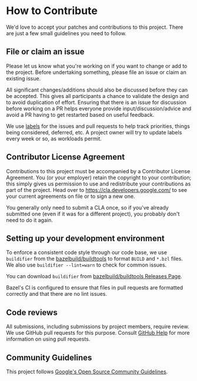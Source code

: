 # How to Contribute

We'd love to accept your patches and contributions to this project. There are
just a few small guidelines you need to follow.

## File or claim an issue

Please let us know what you're working on if you want to change or add to the
project. Before undertaking something, please file an issue or claim an existing
issue.

All significant changes/additions should also be discussed before they can be
accepted. This gives all participants a chance to validate the design and to
avoid duplication of effort. Ensuring that there is an issue for discussion
before working on a PR helps everyone provide input/discussion/advice and
avoid a PR having to get restarted based on useful feedback.

We use [labels](https://github.com/bazelbuild/apple_support/labels) for the
issues and pull requests to help track priorities, things being considered,
deferred, etc. A project owner will try to update labels every week or so, as
workloads permit.

## Contributor License Agreement

Contributions to this project must be accompanied by a Contributor License
Agreement. You (or your employer) retain the copyright to your contribution;
this simply gives us permission to use and redistribute your contributions as
part of the project. Head over to <https://cla.developers.google.com/> to see
your current agreements on file or to sign a new one.

You generally only need to submit a CLA once, so if you've already submitted one
(even if it was for a different project), you probably don't need to do it
again.

## Setting up your development environment

To enforce a consistent code style through our code base, we use `buildifier`
from the [bazelbuild/buildtools](https://github.com/bazelbuild/buildtools) to
format `BUILD` and `*.bzl` files. We also use `buildifier --lint=warn` to check
for common issues.

You can download `buildifier` from
[bazelbuild/buildtools Releases Page](https://github.com/bazelbuild/buildtools/releases).

Bazel's CI is configured to ensure that files in pull requests are formatted
correctly and that there are no lint issues.

## Code reviews

All submissions, including submissions by project members, require review. We
use GitHub pull requests for this purpose. Consult
[GitHub Help](https://help.github.com/articles/about-pull-requests/) for more
information on using pull requests.

## Community Guidelines

This project follows [Google's Open Source Community
Guidelines](https://opensource.google.com/conduct/).
